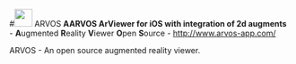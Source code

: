 
#<img src="http://arvos-app.com/images/arvos_logo_rgb-weiss32.png" width=32></img> ARVOS
<B>AARVOS ArViewer for iOS with integration of 2d augments</B> - <B>A</B>ugmented <B>R</B>eality <B>V</B>iewer <B>O</B>pen <B>S</B>ource -  http://www.arvos-app.com/

ARVOS - An open source augmented reality viewer.
